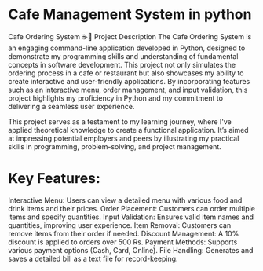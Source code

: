 # Cafe Management System in python
 
Cafe Ordering System ☕🍔
Project Description
The Cafe Ordering System is an engaging command-line application developed in Python, designed to demonstrate my programming skills and understanding of fundamental concepts in software development. This project not only simulates the ordering process in a cafe or restaurant but also showcases my ability to create interactive and user-friendly applications. By incorporating features such as an interactive menu, order management, and input validation, this project highlights my proficiency in Python and my commitment to delivering a seamless user experience.

This project serves as a testament to my learning journey, where I've applied theoretical knowledge to create a functional application. It’s aimed at impressing potential employers and peers by illustrating my practical skills in programming, problem-solving, and project management.

# Key Features:
Interactive Menu: Users can view a detailed menu with various food and drink items and their prices.
Order Placement: Customers can order multiple items and specify quantities.
Input Validation: Ensures valid item names and quantities, improving user experience.
Item Removal: Customers can remove items from their order if needed.
Discount Management: A 10% discount is applied to orders over 500 Rs.
Payment Methods: Supports various payment options (Cash, Card, Online).
File Handling: Generates and saves a detailed bill as a text file for record-keeping.
